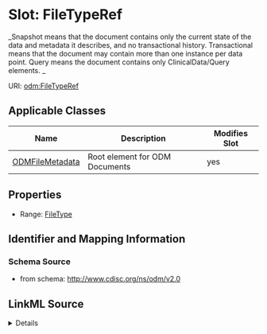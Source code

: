 # Slot: FileTypeRef


_Snapshot means that the document contains only the current state of the data and metadata it describes, and no transactional history. Transactional means that the document may contain more than one instance per data point. Query means the document contains only ClinicalData/Query elements. _



URI: [odm:FileTypeRef](http://www.cdisc.org/ns/odm/v2.0/FileTypeRef)



<!-- no inheritance hierarchy -->




## Applicable Classes

| Name | Description | Modifies Slot |
| --- | --- | --- |
[ODMFileMetadata](ODMFileMetadata.md) | Root element for ODM Documents |  yes  |







## Properties

* Range: [FileType](FileType.md)





## Identifier and Mapping Information







### Schema Source


* from schema: http://www.cdisc.org/ns/odm/v2.0




## LinkML Source

<details>
```yaml
name: FileTypeRef
description: 'Snapshot means that the document contains only the current state of
  the data and metadata it describes, and no transactional history. Transactional
  means that the document may contain more than one instance per data point. Query
  means the document contains only ClinicalData/Query elements. '
from_schema: http://www.cdisc.org/ns/odm/v2.0
rank: 1000
alias: FileTypeRef
domain_of:
- ODMFileMetadata
range: FileType

```
</details>